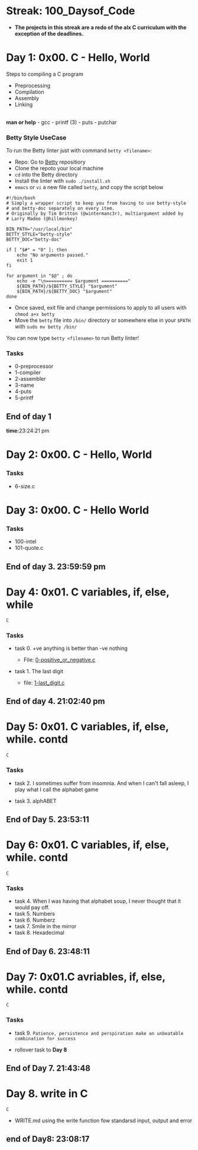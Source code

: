 # Streak: 100_Daysof_Code
- <strong>The projects in this streak are a redo of the alx C curriculum with the exception of the deadlines.</strong>

# Day 1: 0x00. C - Hello, World
Steps to compiling a C program
- Preprocessing
- Compilation
- Assembly
- Linking

<br>
<strong>man or help</strong>
- gcc
- printf (3)
- puts
- putchar


### Betty Style UseCase
To run the Betty linter just with command `betty <filename>`:
- Repo: Go to [Betty](https://alx-intranet.hbtn.io/rltoken/wQ4sMfsWfxvyfN67Sc11zA) repositiory
- Clone the repoto your local machine
- `cd` into the Betty directory
- Install the linter with `sudo ./install.sh`
- `emacs` or `vi` a new file called `betty`, and copy the script below

```
#!/bin/bash
# Simply a wrapper script to keep you from having to use betty-style
# and betty-doc separately on every item.
# Originally by Tim Britton (@wintermanc3r), multiargument added by
# Larry Madeo (@hillmonkey)

BIN_PATH="/usr/local/bin"
BETTY_STYLE="betty-style"
BETTY_DOC="betty-doc"

if [ "$#" = "0" ]; then
    echo "No arguments passed."
    exit 1
fi

for argument in "$@" ; do
    echo -e "\n========== $argument =========="
    ${BIN_PATH}/${BETTY_STYLE} "$argument"
    ${BIN_PATH}/${BETTY_DOC} "$argument"
done
```



- Once saved, exit file and change permissions to apply to all users with `chmod a+x betty`
- Move the `betty` file into `/bin/` directory or somewhere else in your `$PATH` with `sudo mv betty /bin/`

You can now type `betty <filename>` to run Betty linter!



### Tasks
- 0-preprocessor
- 1-compiler
- 2-assembler
- 3-name
- 4-puts
- 5-printf

## End of day 1
<strong>time:</strong>23:24:21 pm


# Day 2: 0x00. C - Hello, World
### Tasks
- 6-size.c


# Day 3: 0x00. C - Hello World
### Tasks
- 100-intel
- 101-quote.c

## End of day 3. 23:59:59 pm


# Day 4: 0x01. C variables, if, else, while
`C`
### Tasks
- task 0. +ve anything is better than -ve nothing
	* File: [0-positive_or_negative.c]()

- task 1. The last digit
	* file: [1-last_digit.c]()

## End of day 4. 21:02:40 pm


# Day 5: 0x01. C variables, if, else, while. contd
`C`
### Tasks
- task 2. I sometimes suffer from insomnia. And when I can't fall asleep, I play what I call the alphabet game

- task 3. alphABET

## End of Day 5. 23:53:11


# Day 6: 0x01. C variables, if, else, while. contd
`C`
### Tasks
- task 4. When I was having that alphabet soup, I never thought that it would pay off.
- task 5. Numbers
- task 6. Numberz
- task 7. Smile in the mirror
- task 8. Hexadecimal


## End of Day 6. 23:48:11


# Day 7: 0x01.C avriables, if, else, while. contd
`C`
### Tasks
- task 9. `Patience, persistence and perspiration make an unbeatable combination for success`

- rollover task to <strong>Day 8</strong>

## End of Day 7. 21:43:48


# Day 8. write in C
`C`
- WRITE.md
using the write function fow standarsd input, output and error

## end of Day8: 23:08:17
